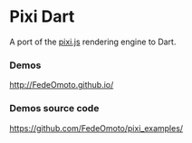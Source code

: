 Pixi Dart
=========

A port of the [pixi.js](https://github.com/GoodBoyDigital/pixi.js/) rendering  engine to Dart.

### Demos ###

http://FedeOmoto.github.io/

### Demos source code ###

https://github.com/FedeOmoto/pixi_examples/
